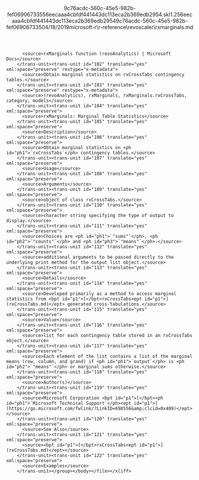 <?xml version="1.0"?><xliff version="1.2" xmlns="urn:oasis:names:tc:xliff:document:1.2" xmlns:xsi="http://www.w3.org/2001/XMLSchema-instance" xsi:schemaLocation="urn:oasis:names:tc:xliff:document:1.2 xliff-core-1.2-transitional.xsd"><file datatype="xml" original="rxmarginals.md" source-language="en-US" target-language="en-US"><header><tool tool-id="mdxliff" tool-name="mdxliff" tool-version="1.0-d1654b2" tool-company="Microsoft" /><xliffext:skl_file_name xmlns:xliffext="urn:microsoft:content:schema:xliffextensions">9c76acdc-560c-45e5-982b-fef06906733556eecaaa4cbfdf441443dc113eca2b369edb2954.skl</xliffext:skl_file_name><xliffext:version xmlns:xliffext="urn:microsoft:content:schema:xliffextensions">1.2</xliffext:version><xliffext:ms.openlocfilehash xmlns:xliffext="urn:microsoft:content:schema:xliffextensions">56eecaaa4cbfdf441443dc113eca2b369edb2954</xliffext:ms.openlocfilehash><xliffext:ms.sourcegitcommit xmlns:xliffext="urn:microsoft:content:schema:xliffextensions">9c76acdc-560c-45e5-982b-fef069067335</xliffext:ms.sourcegitcommit><xliffext:ms.lasthandoff xmlns:xliffext="urn:microsoft:content:schema:xliffextensions">04/18/2019</xliffext:ms.lasthandoff><xliffext:ms.openlocfilepath xmlns:xliffext="urn:microsoft:content:schema:xliffextensions">microsoft-r\r-reference\revoscaler\rxmarginals.md</xliffext:ms.openlocfilepath></header><body><group id="content" extype="content"><trans-unit id="101" translate="yes" xml:space="preserve" restype="x-metadata">
          <source>rxMarginals function (revoAnalytics) | Microsoft Docs</source>
        </trans-unit><trans-unit id="102" translate="yes" xml:space="preserve" restype="x-metadata">
          <source>Obtain marginal statistics on rxCrossTabs contingency tables.</source>
        </trans-unit><trans-unit id="103" translate="yes" xml:space="preserve" restype="x-metadata">
          <source>(revoAnalytics), rxMarginals, rxMarginals.rxCrossTabs, category, models</source>
        </trans-unit><trans-unit id="104" translate="yes" xml:space="preserve">
          <source>rxMarginals: Marginal Table Statistics</source>
        </trans-unit><trans-unit id="105" translate="yes" xml:space="preserve">
          <source>Description</source>
        </trans-unit><trans-unit id="106" translate="yes" xml:space="preserve">
          <source>Obtain marginal statistics on <ph id="ph1">`rxCrossTabs`</ph> contingency tables.</source>
        </trans-unit><trans-unit id="107" translate="yes" xml:space="preserve">
          <source>Usage</source>
        </trans-unit><trans-unit id="108" translate="yes" xml:space="preserve">
          <source>Arguments</source>
        </trans-unit><trans-unit id="109" translate="yes" xml:space="preserve">
          <source>object of class rxCrossTabs.</source>
        </trans-unit><trans-unit id="110" translate="yes" xml:space="preserve">
          <source>character string specifying the type of output to display.</source>
        </trans-unit><trans-unit id="111" translate="yes" xml:space="preserve">
          <source>Choices are <ph id="ph1">`"sums"`</ph>, <ph id="ph2">`"counts"`</ph> and <ph id="ph3">`"means"`</ph>.</source>
        </trans-unit><trans-unit id="112" translate="yes" xml:space="preserve">
          <source>additional arguments to be passed directly to the underlying print method for the output list object.</source>
        </trans-unit><trans-unit id="113" translate="yes" xml:space="preserve">
          <source>Details</source>
        </trans-unit><trans-unit id="114" translate="yes" xml:space="preserve">
          <source>Developed primarily as a method to access marginal statistics from <bpt id="p1">[</bpt>rxCrossTabs<ept id="p1">](rxCrossTabs.md)</ept> generated cross-tabulations.</source>
        </trans-unit><trans-unit id="115" translate="yes" xml:space="preserve">
          <source>Value</source>
        </trans-unit><trans-unit id="116" translate="yes" xml:space="preserve">
          <source>list for each contingency table stored in an rxCrossTabs object.</source>
        </trans-unit><trans-unit id="117" translate="yes" xml:space="preserve">
          <source>Each element of the list contains a list of the marginal means (row, column, and grand) if <ph id="ph1">`output`</ph> is <ph id="ph2">`"means"`</ph> or marginal sums otherwise.</source>
        </trans-unit><trans-unit id="118" translate="yes" xml:space="preserve">
          <source>Author(s)</source>
        </trans-unit><trans-unit id="119" translate="yes" xml:space="preserve">
          <source>Microsoft Corporation <bpt id="p1">[</bpt><ph id="ph1">`Microsoft Technical Support`</ph><ept id="p1">](https://go.microsoft.com/fwlink/?LinkID=698556&amp;clcid=0x409)</ept></source>
        </trans-unit><trans-unit id="120" translate="yes" xml:space="preserve">
          <source>See Also</source>
        </trans-unit><trans-unit id="121" translate="yes" xml:space="preserve">
          <source><bpt id="p1">[</bpt>rxCrossTabs<ept id="p1">](rxCrossTabs.md)</ept></source>
        </trans-unit><trans-unit id="122" translate="yes" xml:space="preserve">
          <source>Examples</source>
        </trans-unit></group></body></file></xliff>